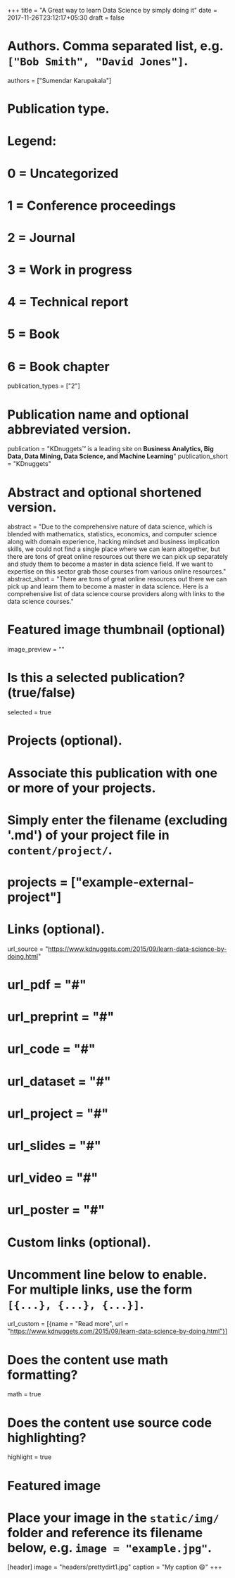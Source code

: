 +++
title = "A Great way to learn Data Science by simply doing it"
date = 2017-11-26T23:12:17+05:30
draft = false

# Authors. Comma separated list, e.g. `["Bob Smith", "David Jones"]`.
authors = ["Sumendar Karupakala"]

# Publication type.
# Legend:
# 0 = Uncategorized
# 1 = Conference proceedings
# 2 = Journal
# 3 = Work in progress
# 4 = Technical report
# 5 = Book
# 6 = Book chapter
publication_types = ["2"]

# Publication name and optional abbreviated version.
publication = "KDnuggets™ is a leading site on **Business Analytics, Big Data, Data Mining, Data Science, and Machine Learning**"
publication_short = "KDnuggets"

# Abstract and optional shortened version.
abstract = "Due to the comprehensive nature of data science, which is blended with mathematics, statistics, economics, and computer science along with domain experience, hacking mindset and business implication skills, we could not find a single place where we can learn altogether, but there are tons of great online resources out there we can pick up separately and study them to become a master in data science field. If we want to expertise on this sector grab those courses from various online resources."
abstract_short = "There are tons of great online resources out there we can pick up and learn them to become a master in data science. Here is a comprehensive list of data science course providers along with links to the data science courses."

# Featured image thumbnail (optional)
image_preview = ""

# Is this a selected publication? (true/false)
selected = true

# Projects (optional).
#   Associate this publication with one or more of your projects.
#   Simply enter the filename (excluding '.md') of your project file in `content/project/`.
# projects = ["example-external-project"]

# Links (optional).
url_source = "https://www.kdnuggets.com/2015/09/learn-data-science-by-doing.html"
# url_pdf = "#"
# url_preprint = "#"
# url_code = "#"
# url_dataset = "#"
# url_project = "#"
# url_slides = "#"
# url_video = "#"
# url_poster = "#"

# Custom links (optional).
#   Uncomment line below to enable. For multiple links, use the form `[{...}, {...}, {...}]`.
url_custom = [{name = "Read more", url = "https://www.kdnuggets.com/2015/09/learn-data-science-by-doing.html"}]

# Does the content use math formatting?
math = true

# Does the content use source code highlighting?
highlight = true

# Featured image
# Place your image in the `static/img/` folder and reference its filename below, e.g. `image = "example.jpg"`.
[header]
image = "headers/prettydirt1.jpg"
caption = "My caption :smile:"
+++
